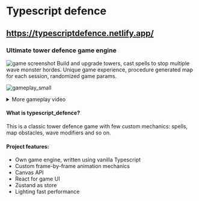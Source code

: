 # Typescript defence
## https://typescriptdefence.netlify.app/
### Ultimate tower defence game engine
![game screenshot](https://github.com/kolosochek/typescript_defence/tree/main/client/github/images/game_screenshot.png?raw=true)
Build and upgrade towers, cast spells to stop multiple wave monster hordes.
Unique game experience, procedure generated map for each session, randomized game params.


![gameplay_small](https://github.com/kolosochek/typescript_defence/tree/main/client/github/images/gameplay_small.gif?raw=true)
<details>
  <summary>More gameplay video</summary>
![gameplay_video](https://github.com/kolosochek/typescript_defence/tree/main/client/github/images/gameplay_demo.gif?raw=true)
</details>


#### What is **typescript_defence**?
This is a classic tower defence game with few custom mechanics: spells, map obstacles, wave modifiers and so on.

#### Project features:
* Own game engine, written using vanilla Typescript
* Custom frame-by-frame animation mechanics
* Canvas API
* React for game UI
* Zustand as store
* Lighting fast performance